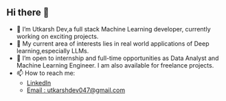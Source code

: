 ## Hi there 👋

- 🔭 I’m Utkarsh Dev,a full stack Machine Learning developer, currently working on exciting projects.
- 🌱 My current area of interests lies in real world applications of Deep learning,especially LLMs.
- 👯 I’m open to internship and full-time opportunities as Data Analyst and Machine Learning Engineer. I am also available for freelance projects.
- 📫 How to reach me:
  - [LinkedIn](https://www.linkedin.com/in/utkarshdev047/)
  - [Email : utkarshdev047@gmail.com](mailto:utkarshdev047@gmail.com) 



<!--

Here are some ideas to get you started:


-->
